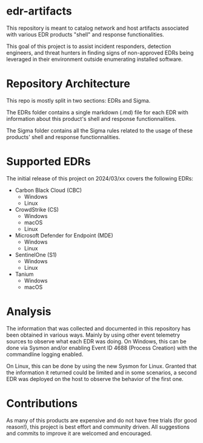 # edr-artifacts
This repository is meant to catalog network and host artifacts associated with various EDR products "shell" and response functionalities.

This goal of this project is to assist incident responders, detection engineers, and threat hunters in finding signs of non-approved EDRs being leveraged in their environment outside enumerating installed software.

# Repository Architecture

This repo is mostly split in two sections: EDRs and Sigma.

The EDRs folder contains a single markdown (.md) file for each EDR with information about this product's shell and response functionnalities.

The Sigma folder contains all the Sigma rules related to the usage of these products' shell and response functionnalities.

# Supported EDRs

The initial release of this project on 2024/03/xx covers the following EDRs:
- Carbon Black Cloud (CBC)
  - Windows
  - Linux 
- CrowdStrike (CS)
  - Windows
  - macOS
  - Linux
- Microsoft Defender for Endpoint (MDE)
  - Windows
  - Linux
- SentinelOne (S1)
  - Windows
  - Linux
- Tanium
  - Windows
  - macOS

# Analysis

The information that was collected and documented in this repository has been obtained in various ways. Mainly by using other event telemetry sources to observe what each EDR was doing. On Windows, this can be done via Sysmon and/or enabling Event ID 4688 (Process Creation) with the commandline logging enabled.

On Linux, this can be done by using the new Sysmon for Linux. Granted that the information it returned could be limited and in some scenarios, a second EDR was deployed on the host to observe the behavior of the first one.

# Contributions

As many of this products are expensive and do not have free trials (for good reason!), this project is best effort and community driven. All suggestions and commits to improve it are welcomed and encouraged.
